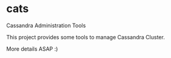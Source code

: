 # cats
Cassandra Administration Tools 

This project provides some tools to manage Cassandra Cluster.


More details ASAP :)
